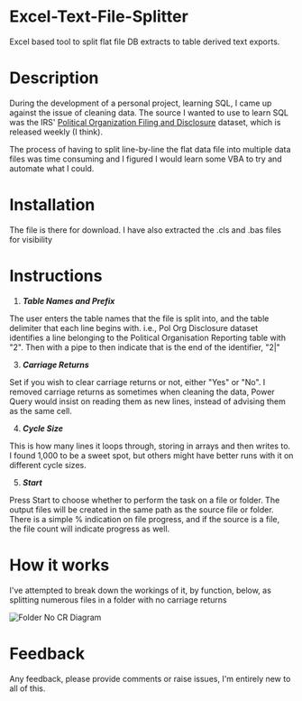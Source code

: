 # Excel-Text-File-Splitter
 Excel based tool to split flat file DB extracts to table derived text exports.

# Description

During the development of a personal project, learning SQL, I came up against the issue of cleaning data. The source I wanted to use to learn SQL was the IRS' [Political Organization Filing and Disclosure](https://www.irs.gov/charities-non-profits/political-organizations/political-organization-filing-and-disclosurer) dataset, which is released weekly (I think).

The process of having to split line-by-line the flat data file into multiple data files was time consuming and I figured I would learn some VBA to try and automate what I could.

# Installation
The file is there for download. I have also extracted the .cls and .bas files for visibility

# Instructions
1. ***Table Names and Prefix***

The user enters the table names that the file is split into, and the table delimiter that each line begins with. i.e., Pol Org Disclosure dataset identifies a line belonging to the Political Organisation Reporting table with "2". Then with a pipe to then indicate that is the end of the identifier, "2|"

3. ***Carriage Returns***

Set if you wish to clear carriage returns or not, either "Yes" or "No". I removed carriage returns as sometimes when cleaning the data, Power Query would insist on reading them as new lines, instead of advising them as the same cell. 

4. ***Cycle Size***

This is how many lines it loops through, storing in arrays and then writes to. I found 1,000 to be a sweet spot, but others might have better runs with it on different cycle sizes. 

5. ***Start***

Press Start to choose whether to perform the task on a file or folder. The output files will be created in the same path as the source file or folder. There is a simple % indication on file progress, and if the source is a file, the file count will indicate progress as well. 

# How it works
I've attempted to break down the workings of it, by function, below, as splitting numerous files in a folder with no carriage returns

![Folder No CR Diagram](https://i.imgur.com/yfgOHTS.png)

# Feedback
Any feedback, please provide comments or raise issues, I'm entirely new to all of this.

